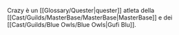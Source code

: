 Crazy è un [[Glossary/Quester|quester]] atleta della [[Cast/Guilds/MasterBase/MasterBase|MasterBase]] e dei [[Cast/Guilds/Blue Owls/Blue Owls|Gufi Blu]].